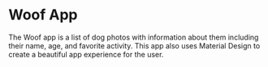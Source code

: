 # Woof App

The Woof app is a list of dog photos with information about them including their name, age, and favorite activity. This app also uses Material Design to create a beautiful app experience for the user.
